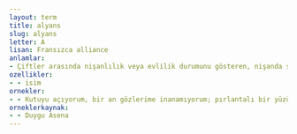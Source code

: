 ```yaml
---
layout: term
title: alyans
slug: alyans
letter: A
lisan: Fransızca alliance
anlamlar:
- Çiftler arasında nişanlılık veya evlilik durumunu gösteren, nişanda sağ elin, evlendikten sonra sol elin yüzük parmağına takılan yüzük
ozellikler:
- - isim
ornekler:
- - Kutuyu açıyorum, bir an gözlerime inanamıyorum; pırlantalı bir yüzük bu, alyansa benziyor, yoo benzemiyor, bu alyans.
orneklerkaynak:
- - Duygu Asena
---
```

